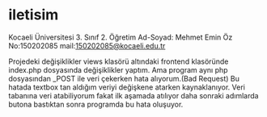# iletisim

Kocaeli Üniversitesi 3. Sınıf 2. Öğretim
Ad-Soyad: Mehmet Emin Öz
No:150202085
mail:150202085@kocaeli.edu.tr

Projedeki değişiklikler views klasörü altındaki frontend klasöründe index.php dosyasında değişiklikler yaptım. Ama program aynı php dosyasından _POST ile veri çekerken hata alıyorum.(Bad Request) Bu hatada textbox tan aldığım veriyi değişkene atarken kaynaklanıyor. Veri tabanına veri atabiliyorum fakat ilk aşamada atılıyor daha sonraki adımlarda butona bastıktan sonra programda bu hata oluşuyor.
